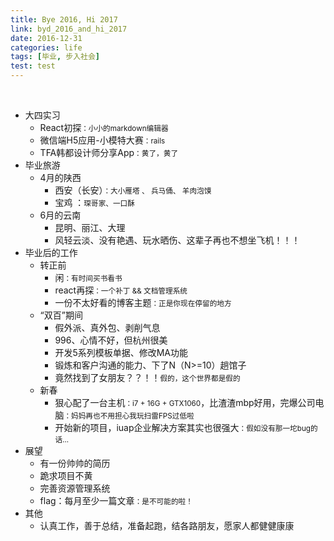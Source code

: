 ```yaml
---
title: Bye 2016, Hi 2017
link: byd_2016_and_hi_2017
date: 2016-12-31
categories: life
tags: [毕业, 步入社会]
test: test
---
```


<div class="img-list">
    <img data-src="https://edeity.oss-cn-shenzhen.aliyuncs.com/2016/yunnan.jpg" data-desc="云南"/>
    <img data-src="https://edeity.oss-cn-shenzhen.aliyuncs.com/2016/dali.jpg" data-desc="大理-洱海"/>
	<img data-src="https://edeity.oss-cn-shenzhen.aliyuncs.com/xihu01.jpg" data-desc="西湖"/>
	<img data-src="https://edeity.oss-cn-shenzhen.aliyuncs.com/xihu02.jpg" data-desc="西湖"/>
	<img data-src="https://edeity.oss-cn-shenzhen.aliyuncs.com/jinan01.jpg" data-desc="济南"/>
</div>

- 大四实习
  - React初探<small>：小小的markdown编辑器</small>
  - 微信端H5应用-小模特大赛<small>：rails</small>
  - TFA韩都设计师分享App<small>：黄了，黄了</small>
- 毕业旅游
  - 4月的陕西
    - 西安（长安）<small>：大小雁塔 、 兵马俑、 羊肉泡馍</small> 
    - 宝鸡 ：<small>琛哥家、一口酥</small>
  - 6月的云南
    - 昆明、丽江、大理
    - 风轻云淡、没有艳遇、玩水晒伤、这辈子再也不想坐飞机！！！
- 毕业后的工作
  - 转正前
    - 闲<small>：有时间买书看书</small>
    - react再探<small>：一个补丁 && 文档管理系统</small>
    - 一份不太好看的博客主题<small>：正是你现在停留的地方</small>
  - “双百”期间
    - 假外派、真外包、剥削气息
    - 996、心情不好，但杭州很美
    - 开发5系列模板单据、修改MA功能
    - 锻炼和客户沟通的能力、下了N（N>=10）趟馆子
    - 竟然找到了女朋友？？！！<small>假的，这个世界都是假的</small>
  - 新春
    - 狠心配了一台主机<small>：i7 + 16G + GTX1060</small>，比渣渣mbp好用，完爆公司电脑<small>：妈妈再也不用担心我玩扫雷FPS过低啦</small>
    - 开始新的项目，iuap企业解决方案其实也很强大<small>：假如没有那一坨bug的话…</small>
- 展望
  - 有一份帅帅的简历
  - 跪求项目不黄
  - 完善资源管理系统
  - flag：每月至少一篇文章<small>：是不可能的啦！</small>
- 其他
  - 认真工作，善于总结，准备起跑，结各路朋友，愿家人都健健康康

